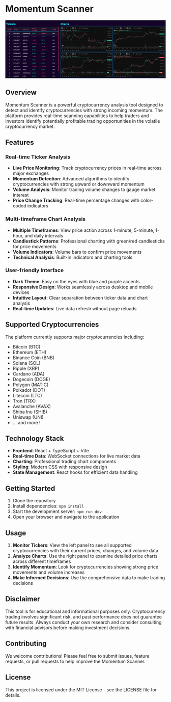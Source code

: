 # Momentum Scanner

![Cryptocurrency Picker](src/assets/img/snapshot.png)

## Overview

Momentum Scanner is a powerful cryptocurrency analysis tool designed to detect and identify cryptocurrencies with strong incoming momentum. The platform provides real-time scanning capabilities to help traders and investors identify potentially profitable trading opportunities in the volatile cryptocurrency market.

## Features

### Real-time Ticker Analysis

- **Live Price Monitoring**: Track cryptocurrency prices in real-time across major exchanges
- **Momentum Detection**: Advanced algorithms to identify cryptocurrencies with strong upward or downward momentum
- **Volume Analysis**: Monitor trading volume changes to gauge market interest
- **Price Change Tracking**: Real-time percentage changes with color-coded indicators

### Multi-timeframe Chart Analysis

- **Multiple Timeframes**: View price action across 1-minute, 5-minute, 1-hour, and daily intervals
- **Candlestick Patterns**: Professional charting with green/red candlesticks for price movements
- **Volume Indicators**: Volume bars to confirm price movements
- **Technical Analysis**: Built-in indicators and charting tools

### User-friendly Interface

- **Dark Theme**: Easy on the eyes with blue and purple accents
- **Responsive Design**: Works seamlessly across desktop and mobile devices
- **Intuitive Layout**: Clear separation between ticker data and chart analysis
- **Real-time Updates**: Live data refresh without page reloads

## Supported Cryptocurrencies

The platform currently supports major cryptocurrencies including:

- Bitcoin (BTC)
- Ethereum (ETH)
- Binance Coin (BNB)
- Solana (SOL)
- Ripple (XRP)
- Cardano (ADA)
- Dogecoin (DOGE)
- Polygon (MATIC)
- Polkadot (DOT)
- Litecoin (LTC)
- Tron (TRX)
- Avalanche (AVAX)
- Shiba Inu (SHIB)
- Uniswap (UNI)
- ... and more !

## Technology Stack

- **Frontend**: React + TypeScript + Vite
- **Real-time Data**: WebSocket connections for live market data
- **Charting**: Professional trading chart components
- **Styling**: Modern CSS with responsive design
- **State Management**: React hooks for efficient data handling

## Getting Started

1. Clone the repository
2. Install dependencies: `npm install`
3. Start the development server: `npm run dev`
4. Open your browser and navigate to the application

## Usage

1. **Monitor Tickers**: View the left panel to see all supported cryptocurrencies with their current prices, changes, and volume data
2. **Analyze Charts**: Use the right panel to examine detailed price charts across different timeframes
3. **Identify Momentum**: Look for cryptocurrencies showing strong price movements and volume increases
4. **Make Informed Decisions**: Use the comprehensive data to make trading decisions

## Disclaimer

This tool is for educational and informational purposes only. Cryptocurrency trading involves significant risk, and past performance does not guarantee future results. Always conduct your own research and consider consulting with financial advisors before making investment decisions.

## Contributing

We welcome contributions! Please feel free to submit issues, feature requests, or pull requests to help improve the Momentum Scanner.

## License

This project is licensed under the MIT License - see the LICENSE file for details.
